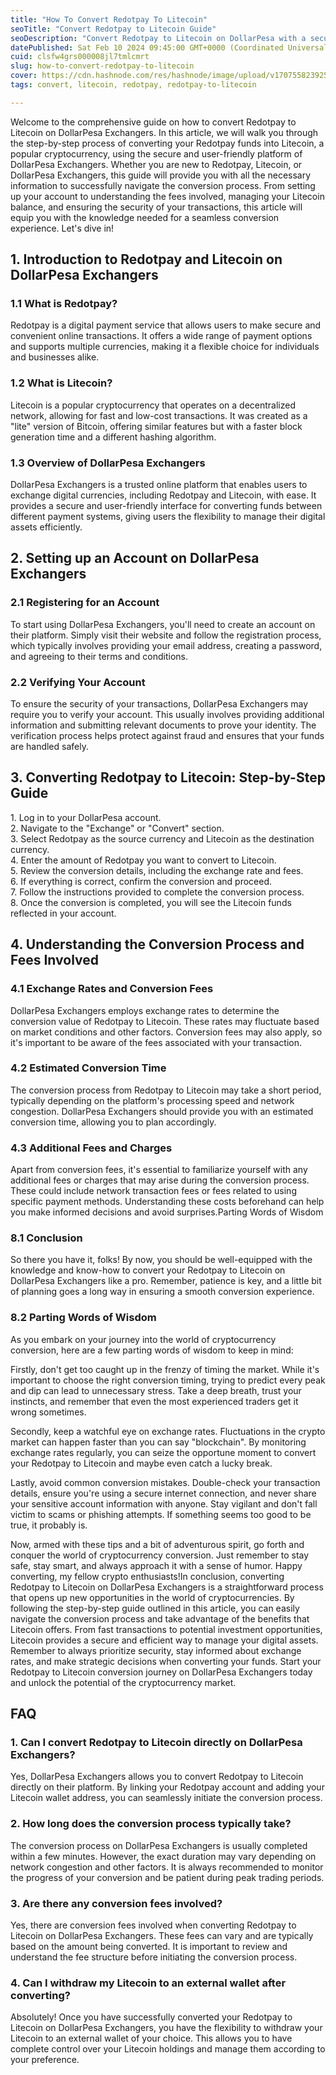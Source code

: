 ```yaml
---
title: "How To Convert Redotpay To Litecoin"
seoTitle: "Convert Redotpay to Litecoin Guide"
seoDescription: "Convert Redotpay to Litecoin on DollarPesa with a secure, user-friendly guide for seamless crypto conversion"
datePublished: Sat Feb 10 2024 09:45:00 GMT+0000 (Coordinated Universal Time)
cuid: clsfw4grs000008jl7tmlcmrt
slug: how-to-convert-redotpay-to-litecoin
cover: https://cdn.hashnode.com/res/hashnode/image/upload/v1707558239257/6936682f-af43-43ad-abac-7bfefc221647.jpeg
tags: convert, litecoin, redotpay, redotpay-to-litecoin

---
```


Welcome to the comprehensive guide on how to convert Redotpay to Litecoin on DollarPesa Exchangers. In this article, we will walk you through the step-by-step process of converting your Redotpay funds into Litecoin, a popular cryptocurrency, using the secure and user-friendly platform of DollarPesa Exchangers. Whether you are new to Redotpay, Litecoin, or DollarPesa Exchangers, this guide will provide you with all the necessary information to successfully navigate the conversion process. From setting up your account to understanding the fees involved, managing your Litecoin balance, and ensuring the security of your transactions, this article will equip you with the knowledge needed for a seamless conversion experience. Let's dive in!  
  

## 1\. Introduction to Redotpay and Litecoin on DollarPesa Exchangers

  

### 1.1 What is Redotpay?

  
Redotpay is a digital payment service that allows users to make secure and convenient online transactions. It offers a wide range of payment options and supports multiple currencies, making it a flexible choice for individuals and businesses alike.  
  

### 1.2 What is Litecoin?

  
Litecoin is a popular cryptocurrency that operates on a decentralized network, allowing for fast and low-cost transactions. It was created as a "lite" version of Bitcoin, offering similar features but with a faster block generation time and a different hashing algorithm.  
  

### 1.3 Overview of DollarPesa Exchangers

  
DollarPesa Exchangers is a trusted online platform that enables users to exchange digital currencies, including Redotpay and Litecoin, with ease. It provides a secure and user-friendly interface for converting funds between different payment systems, giving users the flexibility to manage their digital assets efficiently.  
  

## 2\. Setting up an Account on DollarPesa Exchangers

  

### 2.1 Registering for an Account

  
To start using DollarPesa Exchangers, you'll need to create an account on their platform. Simply visit their website and follow the registration process, which typically involves providing your email address, creating a password, and agreeing to their terms and conditions.  
  

### 2.2 Verifying Your Account

  
To ensure the security of your transactions, DollarPesa Exchangers may require you to verify your account. This usually involves providing additional information and submitting relevant documents to prove your identity. The verification process helps protect against fraud and ensures that your funds are handled safely.  
  

## 3\. Converting Redotpay to Litecoin: Step-by-Step Guide

  
1\. Log in to your DollarPesa account.  
2\. Navigate to the "Exchange" or "Convert" section.  
3\. Select Redotpay as the source currency and Litecoin as the destination currency.  
4\. Enter the amount of Redotpay you want to convert to Litecoin.  
5\. Review the conversion details, including the exchange rate and fees.  
6\. If everything is correct, confirm the conversion and proceed.  
7\. Follow the instructions provided to complete the conversion process.  
8\. Once the conversion is completed, you will see the Litecoin funds reflected in your account.

  
  

## 4\. Understanding the Conversion Process and Fees Involved

  

### 4.1 Exchange Rates and Conversion Fees

  
DollarPesa Exchangers employs exchange rates to determine the conversion value of Redotpay to Litecoin. These rates may fluctuate based on market conditions and other factors. Conversion fees may also apply, so it's important to be aware of the fees associated with your transaction.  
  

### 4.2 Estimated Conversion Time

  
The conversion process from Redotpay to Litecoin may take a short period, typically depending on the platform's processing speed and network congestion. DollarPesa Exchangers should provide you with an estimated conversion time, allowing you to plan accordingly.  
  

### 4.3 Additional Fees and Charges

  
Apart from conversion fees, it's essential to familiarize yourself with any additional fees or charges that may arise during the conversion process. These could include network transaction fees or fees related to using specific payment methods. Understanding these costs beforehand can help you make informed decisions and avoid surprises.Parting Words of Wisdom  
  

### 8.1 Conclusion

  
So there you have it, folks! By now, you should be well-equipped with the knowledge and know-how to convert your Redotpay to Litecoin on DollarPesa Exchangers like a pro. Remember, patience is key, and a little bit of planning goes a long way in ensuring a smooth conversion experience.  
  

### 8.2 Parting Words of Wisdom

  
As you embark on your journey into the world of cryptocurrency conversion, here are a few parting words of wisdom to keep in mind:  
  
Firstly, don't get too caught up in the frenzy of timing the market. While it's important to choose the right conversion timing, trying to predict every peak and dip can lead to unnecessary stress. Take a deep breath, trust your instincts, and remember that even the most experienced traders get it wrong sometimes.  
  
Secondly, keep a watchful eye on exchange rates. Fluctuations in the crypto market can happen faster than you can say "blockchain". By monitoring exchange rates regularly, you can seize the opportune moment to convert your Redotpay to Litecoin and maybe even catch a lucky break.  
  
Lastly, avoid common conversion mistakes. Double-check your transaction details, ensure you're using a secure internet connection, and never share your sensitive account information with anyone. Stay vigilant and don't fall victim to scams or phishing attempts. If something seems too good to be true, it probably is.  
  
Now, armed with these tips and a bit of adventurous spirit, go forth and conquer the world of cryptocurrency conversion. Just remember to stay safe, stay smart, and always approach it with a sense of humor. Happy converting, my fellow crypto enthusiasts!In conclusion, converting Redotpay to Litecoin on DollarPesa Exchangers is a straightforward process that opens up new opportunities in the world of cryptocurrencies. By following the step-by-step guide outlined in this article, you can easily navigate the conversion process and take advantage of the benefits that Litecoin offers. From fast transactions to potential investment opportunities, Litecoin provides a secure and efficient way to manage your digital assets. Remember to always prioritize security, stay informed about exchange rates, and make strategic decisions when converting your funds. Start your Redotpay to Litecoin conversion journey on DollarPesa Exchangers today and unlock the potential of the cryptocurrency market.  
  

## FAQ

  
  

### 1\. Can I convert Redotpay to Litecoin directly on DollarPesa Exchangers?

  
Yes, DollarPesa Exchangers allows you to convert Redotpay to Litecoin directly on their platform. By linking your Redotpay account and adding your Litecoin wallet address, you can seamlessly initiate the conversion process.  
  

### 2\. How long does the conversion process typically take?

  
The conversion process on DollarPesa Exchangers is usually completed within a few minutes. However, the exact duration may vary depending on network congestion and other factors. It is always recommended to monitor the progress of your conversion and be patient during peak trading periods.  
  

### 3\. Are there any conversion fees involved?

  
Yes, there are conversion fees involved when converting Redotpay to Litecoin on DollarPesa Exchangers. These fees can vary and are typically based on the amount being converted. It is important to review and understand the fee structure before initiating the conversion process.  
  

### 4\. Can I withdraw my Litecoin to an external wallet after converting?

  
Absolutely! Once you have successfully converted your Redotpay to Litecoin on DollarPesa Exchangers, you have the flexibility to withdraw your Litecoin to an external wallet of your choice. This allows you to have complete control over your Litecoin holdings and manage them according to your preference.